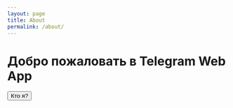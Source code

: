 ```yaml
---
layout: page
title: About
permalink: /about/
---
```

<html lang="en">
  <head>
    <meta charset="utf-8">
    <meta name="viewport" content="width=device-width, initial-scale=1, shrink-to-fit=no">
    <script src="https://telegram.org/js/telegram-web-app.js"></script>
    <title>Telegram Web App</title>
    <link rel="stylesheet" href="style.css">
  </head>
  <body>
    <h1>Добро пожаловать в Telegram Web App</h1>
    <button id="whoAmIButton">Кто я?</button>
    <div id="user-info"></div>
    <script>
      let tg = window.Telegram.WebApp;
      function displayUserData() {
        const userData = {
          user_id: Telegram.WebApp.initDataUnsafe?.user?.id || "Unknown",
          first_name: Telegram.WebApp.initDataUnsafe?.user?.first_name || "Unknown",
        };
        const userInfoDiv = document.getElementById('user-info');
        userInfoDiv.innerHTML = `
          <p><strong>Ваш ID:</strong> ${userData.user_id}</p>
          <p><strong>Ваше имя:</strong> ${userData.first_name}</p>
        `;
      }
      tg.ready();
      tg.expand();
      tg.MainButton.text = "Отправить данные";
      tg.MainButton.show();
      document.getElementById('whoAmIButton').addEventListener('click', function() {
        displayUserData();
      });
    </script>
  </body>
</html>
